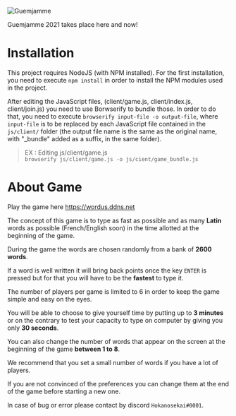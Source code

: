 ![Guemjamme](https://user-images.githubusercontent.com/44942598/121183900-d6be1b80-c864-11eb-9491-651835ae6d04.png)

Guemjamme 2021 takes place here and now!

# Installation

This project requires NodeJS (with NPM installed).
For the first installation, you need to execute ``npm install`` in order to install the NPM modules used in the project.

After editing the JavaScript files, (client/game.js, client/index.js, client/join.js) you need to use Borwserify to bundle those.
In order to do that, you need to execute ``browserify input-file -o output-file``, where ``input-file`` is to be replaced by each JavaScript file contained in the ``js/client/`` folder (the output file name is the same as the original name, with "_bundle" added as a suffix, in the same folder).

> EX : Editing js/client/game.js  
> ``browserify js/client/game.js -o js/cient/game_bundle.js``

# About Game

Play the game here https://wordus.ddns.net

The concept of this game is to type as fast as possible and as many **Latin** words as possible (French/English soon) in the time allotted at the beginning of the game.

During the game the words are chosen randomly from a bank of **2600 words**.  

If a word is well written it will bring back points once the key ``ENTER`` is pressed but for that you will have to be the **fastest** to type it.  

The number of players per game is limited to 6 in order to keep the game simple and easy on the eyes.  

You will be able to choose to give yourself time by putting up to **3 minutes** or on the contrary to test your capacity to type on computer by giving you only **30 seconds**.  

You can also change the number of words that appear on the screen at the beginning of the game **between 1 to 8**.  

We recommend that you set a small number of words if you have a lot of players.  

If you are not convinced of the preferences you can change them at the end of the game before starting a new one.

In case of bug or error please contact by discord ``Hokanosekai#0001``.

